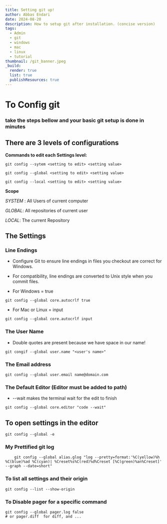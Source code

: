 ```yaml
---
title: Setting git up!
author: Abbas Endari
date: 2024-08-20
description: How to setup git after installation. (concise version)
tags:
  - Admin
  - git
  - windows
  - mac
  - linux
  - tutorial
thumbnail: /git_banner.jpeg
_build:
  render: true
  list: true
  publishResources: true
---
```

# To Config git

### take the steps bellow and your basic git setup is done in minutes

## There are 3 levels of configurations

**Commands to edit each Settings level:**

``` shell
git config --sytem <setting to edit> <setting value> 

git config --global <setting to edit> <setting value> 

git config --local <setting to edit> <setting value> 
```

**Scope**

*SYSTEM* : All Users of current computer

*GLOBAL*: All repositories of current user

*LOCAL*: The current Repository

## The Settings

### Line Endings

- Configure Git to ensure line endings in files you checkout are correct for Windows.
- For compatibility, line endings are converted to Unix style when you commit files.

- For Windows = true

``` shell
git config --global core.autocrlf true
```

- For Mac or Linux = input

```shell
git config --global core.autocrlf input
```

### The User Name

- Double quotes are present because we have space in our name!

``` shell
git congif --global user.name "<user's name>" 
```

### The Email address

```shell
git config --global user.email name@domain.com 
```

### The Default Editor (Editor must be added to path)

- --wait makes the terminal wait for the edit to finish

```shell
git config --global core.editor "code --wait" 
```

## To open settings in the editor

```shell
git config --global -e 
```

### My Prettified git log

```shell
    git config --global alias.glog "log --pretty=format:'%C(yellow)%h %C(blue)%ad %C(cyan)| %Creset%s%C(red)%d%Creset [%C(green)%an%Creset]' --graph --date=short"
```

### To list all settings and their origin

```shell
git config --list --show-origin
```

### To Disable pager for a specific command

```shell
git config --global pager.log false
# or pager.diff  for diff, and ...
```
